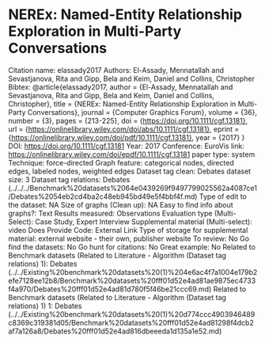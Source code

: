 # NEREx: Named-Entity Relationship Exploration in Multi-Party Conversations

Citation name: elassady2017
Authors: El-Assady, Mennatallah and Sevastjanova, Rita and Gipp, Bela and Keim, Daniel and Collins, Christopher
Bibtex: @article{elassady2017,
author = {El-Assady, Mennatallah and Sevastjanova, Rita and Gipp, Bela and Keim, Daniel and Collins, Christopher},
title = {NEREx: Named-Entity Relationship Exploration in Multi-Party Conversations},
journal = {Computer Graphics Forum},
volume = {36},
number = {3},
pages = {213-225},
doi = {https://doi.org/10.1111/cgf.13181},
url = {https://onlinelibrary.wiley.com/doi/abs/10.1111/cgf.13181},
eprint = {https://onlinelibrary.wiley.com/doi/pdf/10.1111/cgf.13181},
year = {2017}
}
DOI: https://doi.org/10.1111/cgf.13181
Year: 2017
Conference: EuroVis
link: https://onlinelibrary.wiley.com/doi/epdf/10.1111/cgf.13181
paper type: system
Technique: force-directed
Graph feature: categorical nodes, directed edges, labeled nodes, weighted edges
Dataset tag clean: Debates
dataset size: 3
Dataset tag relations: Debates (../../../Benchmark%20datasets%2064e0439269f9497799025562a4087ce1/Debates%2054eb2cd4ba2c48eb945bd49e5f4bbf4f.md)
Type of edit to the dataset: NA
Size of graphs (Clean up): NA
Easy to find info about graphs?: Text
Results measured: Observations
Evaluation type (Multi-Select): Case Study, Expert Interview
Supplemental material (Multi-select): video
Does Provide Code: External Link
Type of storage for supplemental material: external website - their own, publisher website
To review: No
Go find the datasets: No
Go hunt for citations: No
Great example: No
Related to Benchmark datasets (Related to Literature - Algorithm (Dataset tag relations) 1): Debates (../../Existing%20benchmark%20datasets%20(1)%204e6ac4f7a1004e179b2efe7128ee12b8/Benchmark%20datasets%20fff01d52e4ad81ae9875ec4733f4a970/Debates%20fff01d52e4ad81d780f5f46be21ccc69.md)
Related to Benchmark datasets (Related to Literature - Algorithm (Dataset tag relations) 1) 1: Debates (../../Existing%20benchmark%20datasets%20(1)%20d774ccc4903946489c8369c319381d05/Benchmark%20datasets%20fff01d52e4ad81298f4dcb2af7a126a8/Debates%20fff01d52e4ad816dbeeeda1d135a1e52.md)